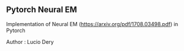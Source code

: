 ## Pytorch Neural EM ##
Implementation of Neural EM (https://arxiv.org/pdf/1708.03498.pdf) in Pytorch 

Author : Lucio Dery
